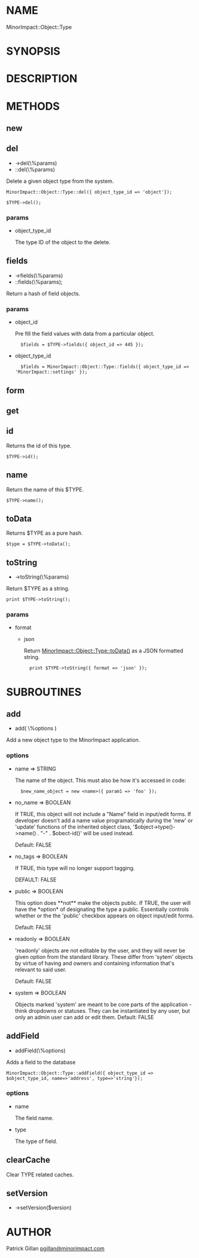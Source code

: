 # NAME

MinorImpact::Object::Type 

# SYNOPSIS

# DESCRIPTION

# METHODS

## new

## del

- ->del(\\%params)
- ::del(\\%params)

Delete a given object type from the system.

    MinorImpact::Object::Type::del({ object_type_id => 'object'});

    $TYPE->del();

### params

- object\_type\_id

    The type ID of the object to the delete. 

## fields

- ->fields(\\%params)
- ::fields(\\%params);

Return a hash of field objects.

### params

- object\_id

    Pre fill the field values with data from a particular object.

        $fields = $TYPE->fields({ object_id => 445 });

- object\_type\_id

        $fields = MinorImpact::Object::Type::fields({ object_type_id => 'MinorImpact::settings' });

## form

## get

## id

Returns the id of this type.

    $TYPE->id();

## name

Return the name of this $TYPE.

    $TYPE->name();

## toData

Returns $TYPE as a pure hash.

    $type = $TYPE->toData();

## toString

- ->toString(\\%params)

Return $TYPE as a string.

    print $TYPE->toString();

### params

- format
    - json

        Return [MinorImpact::Object::Type::toData()](./MinorImpact_Object_Type.md#todata) as a 
        JSON formatted string.

            print $TYPE->toString({ format => 'json' });

# SUBROUTINES

## add

- add( \\%options )

Add a new object type to the MinorImpact application.

### options

- name => STRING

    The name of the object.  This must also be how it's accessed in code:

        $new_name_object = new <name>({ param1 => 'foo' });

- no\_name => BOOLEAN

    If TRUE, this object will not include a "Name" field in input/edit forms. If
    developer doesn't add a name value programatically during the 'new' or 
    'update' functions of the inherited object class, 
    '$object->type()->name() . "-" . $obect-id()' will be used instead.

    Default: FALSE

- no\_tags => BOOLEAN

    If TRUE, this type will no longer support tagging.

    DEFAULT: FALSE

- public => BOOLEAN

    This option does \*\*not\*\* make the objects public.  If TRUE, the user will have
    the \*option\* of designating the type a public.  Essentially controls whether or
    the the 'public' checkbox appears on object input/edit forms.

    Default: FALSE

- readonly => BOOLEAN

    'readonly' objects are not editable by the user, and they will never be given 
    option from the standard library.  These differ from 'sytem' objects by virtue
    of having and owners and containing information that's relevant to said user.

    Default: FALSE

- system => BOOLEAN

    Objects marked 'system' are meant to be core parts of the application - think
    dropdowns or statuses.  They can be instantiated by any user, but only an 
    admin user can add or edit them.
    Default: FALSE

## addField

- addField(\\%options)

Adds a field to the database

    MinorImpact::Object::Type::addField({ object_type_id => $object_type_id, name=>'address', type=>'string'});

### options

- name

    The field name.

- type

    The type of field.

## clearCache

Clear TYPE related caches.

## setVersion

- ->setVersion($version)

# AUTHOR

Patrick Gillan <pgillan@minorimpact.com>
